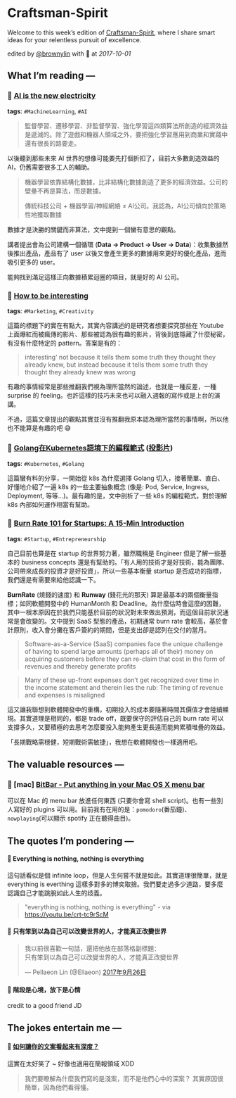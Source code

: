 # Craftsman-Spirit #

Welcome to this week’s edition of [Craftsman-Spirit](https://tinyletter.com/craftsman-spirit), where I share smart ideas for your relentless pursuit of excellence.

edited by [@brownylin](https://twitter.com/brownylin) with 💖 at *2017-10-01*

## **What I’m reading —**

### 🔖 [AI is the new electricity](https://mp.weixin.qq.com/s?__biz=MzIzNjc1NzUzMw==&mid=2247489271&idx=1&sn=70072b913212c39543b6409dc0b78cab)

**tags**: `#MachineLearning`, `#AI`

> 監督學習、遷移學習、非監督學習、強化學習這四類算法所創造的經濟效益是遞減的。除了遊戲和機器人領域之外，要把強化學習應用到商業和實踐中還有很長的路要走。

以後聽到那些未來 AI 世界的想像可能要先打個折扣了，目前大多數創造效益的 AI，仍舊需要很多工人的輔助。

> 機器學習依靠結構化數據，比非結構化數據創造了更多的經濟效益。公司的壁壘不再是算法，而是數據。
  >  
> 傳統科技公司 + 機器學習/神經網絡 ≠ AI公司。我認為，AI公司傾向於策略性地獲取數據

數據才是決勝的關鍵而非算法，文中提到一個蠻有意思的觀點。

講者提出會為公司建構一個循環 (**Data -> Product -> User -> Data**)：收集數據然後推出產品，產品有了 user 以後又會產生更多的數據用來更好的優化產品，進而吸引更多的 user。

能夠找到滿足這樣正向數據積累迴圈的項目，就是好的 AI 公司。

### 🔖 [How to be interesting](https://m.signalvnoise.com/how-to-be-interesting-546a376f2d84)

**tags**: `#Marketing`, `#Creativity`

這篇的標題下的實在有點大，其實內容講述的是研究者想要探究那些在 Youtube 上面爆紅而被瘋傳的影片、那些被認為很有趣的影片，背後到底隱藏了什麼秘密，有沒有什麼特定的 pattern。答案是有的：

> interesting' not because it tells them some truth they thought they already knew, but instead because it tells them some truth they thought they already knew was wrong

有趣的事情經常是那些推翻我們視為理所當然的論述，也就是一種反差，一種 surprise 的 feeling。也許這樣的技巧未來也可以融入週報的寫作或是上台的演講。

不過，這篇文章提出的觀點其實並沒有推翻我原本認為理所當然的事情啊，所以他也不能算是有趣的吧 😅

### 🔖 [Golang在Kubernetes語境下的編程範式](https://mp.weixin.qq.com/s/UqqgJml9g-GFJQSTYyLVPQ) ([投影片](http://www.itdks.com/dakashuo/4020/material/1356/download))

**tags**: `#Kubernetes`, `#Golang`

這篇蠻有料的分享，一開始從 k8s 為什麼選擇 Golang 切入，接著簡單、直白、好懂地介紹了一遍 k8s 的一些主要抽象概念 (像是: Pod, Service, Ingress, Deployment, 等等...)。最有趣的是，文中剖析了一些 k8s 的編程範式，對於理解 k8s 內部如何運作相當有幫助。

### 🔖 [Burn Rate 101 for Startups: A 15-Min Introduction](https://medium.com/swlh/burn-rate-101-for-startups-a-15-min-introduction-6755936efc88)

**tags**: `#Startup`, `#Entrepreneurship`

自己目前也算是在 startup 的世界努力著，雖然職稱是 Engineer 但是了解一些基本的 business concepts 還是有幫助的。「有人用的技術才是好技術，能為團隊、公司帶來成長的投資才是好投資」，所以一些基本衡量 startup 是否成功的指標，我們還是有需要來給他認識一下。

**BurnRate** (燒錢的速度) 和 **Runway** (錢花光的那天) 算是最基本的兩個衡量指標；如同軟體開發中的 HumanMonth 和 Deadline。為什麼估時會這麼的困難，其中一根本原因在於我們只能基於目前的狀況對未來做出預測，而這個目前狀況通常是會改變的。文中提到 SaaS 型態的產品，初期通常 burn rate 會較高，基於會計原則，收入會分攤在客戶簽約的期間，但是支出卻是認列在交付的當月。

> Software-as-a-Service (SaaS) companies face the unique challenge of having to spend large amounts (perhaps all of their) money on acquiring customers before they can re-claim that cost in the form of revenues and thereby generate profits

> Many of these up-front expenses don’t get recognized over time in the income statement and therein lies the rub: The timing of revenue and expenses is misaligned

這又讓我聯想到軟體開發中的重構，初期投入的成本要隨著時間其價值才會陸續顯現。其實道理是相同的，都是 trade off，既要保守的評估自己的 burn rate 可以支撐多久，又要積極的去思考怎麼要投入能夠產生更長遠而能夠累積堆疊的效益。

「長期戰略需穩健，短期戰術需敏捷」，我想在軟體開發也一樣適用吧。


## **The valuable resources —**

### 🔦 [mac] [BitBar - Put anything in your Mac OS X menu bar](https://getbitbar.com/)

可以在 Mac 的 menu bar 放進任何東西 (只要你會寫 shell script)。也有一些別人寫好的 plugins 可以用。目前我有在用的是：`pomodoro`(番茄鐘)、`nowplaying`(可以顯示 spotify 正在聽得曲目)。

## **The quotes I’m pondering —**

#### 📌 Everything is nothing, nothing is everything

這句話看似是個 infinite loop，但是人生何嘗不就是如此。其實道理很簡單，就是 everything is everthing 這樣多對多的博奕取捨。我們要走過多少道路，要多麼認識自己才能跳脫如此人生的歧義。

> "everything is nothing, nothing is everything" - via https://youtu.be/crt-tc9rScM

#### 📌 只有笨到以為自己可以改變世界的人，才能真正改變世界

<blockquote class="twitter-tweet" data-lang="zh-tw"><p lang="zh" dir="ltr">我以前很喜歡一句話，還把他放在部落格副標題：<br>只有笨到以為自己可以改變世界的人，才能真正改變世界</p>&mdash; Pellaeon Lin (@Ellaeon) <a href="https://twitter.com/Ellaeon/status/912670599322902535?ref_src=twsrc%5Etfw">2017年9月26日</a></blockquote>

#### 📌 階段是心境，放下是心情

credit to a good friend JD


## **The jokes entertain me —**

#### 🤣 [如何讓你的文案看起來有深度？](http://www.copywriter.com.tw/tea.php?m=d&id=112&p=0)

這實在太好笑了 ~ 好像也適用在簡報領域 XDD

> 我們要瞭解為什麼我們寫的是淺案，而不是他們心中的深案？
  其實原因很簡單，因為他們看得懂。


